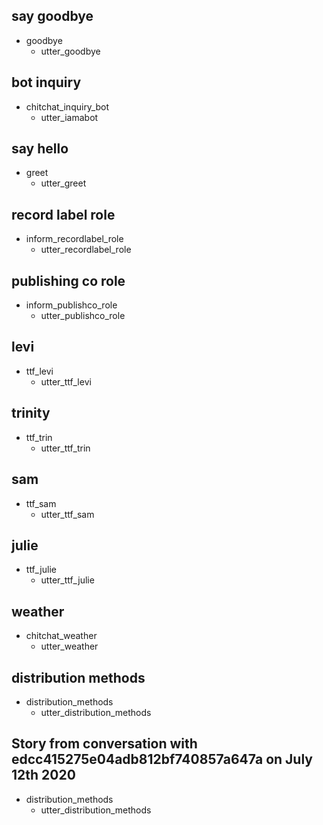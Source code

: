 ## say goodbye
* goodbye
  - utter_goodbye

## bot inquiry
* chitchat_inquiry_bot
  - utter_iamabot

## say hello

* greet
    - utter_greet

## record label role

* inform_recordlabel_role
    - utter_recordlabel_role

## publishing co role

* inform_publishco_role
    - utter_publishco_role

## levi

* ttf_levi
    - utter_ttf_levi

## trinity

* ttf_trin
    - utter_ttf_trin

## sam

* ttf_sam
    - utter_ttf_sam

## julie

* ttf_julie
    - utter_ttf_julie

## weather

* chitchat_weather
    - utter_weather

## distribution methods
* distribution_methods
    - utter_distribution_methods

## Story from conversation with edcc415275e04adb812bf740857a647a on July 12th 2020

* distribution_methods
    - utter_distribution_methods
